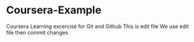 # Coursera-Example
Coursera Learning excercise for Git and Github
This is edit file
We use edit file then commit changes
